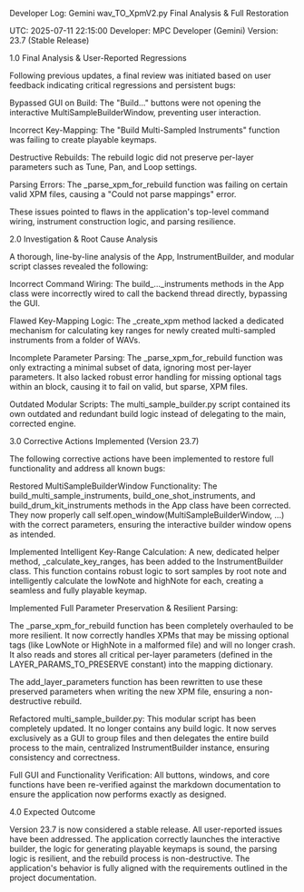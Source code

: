 Developer Log: Gemini wav_TO_XpmV2.py Final Analysis & Full Restoration

UTC: 2025-07-11 22:15:00
Developer: MPC Developer (Gemini)
Version: 23.7 (Stable Release)

1.0 Final Analysis & User-Reported Regressions

Following previous updates, a final review was initiated based on user feedback indicating critical regressions and persistent bugs:

Bypassed GUI on Build: The "Build..." buttons were not opening the interactive MultiSampleBuilderWindow, preventing user interaction.

Incorrect Key-Mapping: The "Build Multi-Sampled Instruments" function was failing to create playable keymaps.

Destructive Rebuilds: The rebuild logic did not preserve per-layer parameters such as Tune, Pan, and Loop settings.

Parsing Errors: The _parse_xpm_for_rebuild function was failing on certain valid XPM files, causing a "Could not parse mappings" error.

These issues pointed to flaws in the application's top-level command wiring, instrument construction logic, and parsing resilience.

2.0 Investigation & Root Cause Analysis

A thorough, line-by-line analysis of the App, InstrumentBuilder, and modular script classes revealed the following:

Incorrect Command Wiring: The build_..._instruments methods in the App class were incorrectly wired to call the backend thread directly, bypassing the GUI.

Flawed Key-Mapping Logic: The _create_xpm method lacked a dedicated mechanism for calculating key ranges for newly created multi-sampled instruments from a folder of WAVs.

Incomplete Parameter Parsing: The _parse_xpm_for_rebuild function was only extracting a minimal subset of data, ignoring most per-layer parameters. It also lacked robust error handling for missing optional tags within an <Instrument> block, causing it to fail on valid, but sparse, XPM files.

Outdated Modular Scripts: The multi_sample_builder.py script contained its own outdated and redundant build logic instead of delegating to the main, corrected engine.

3.0 Corrective Actions Implemented (Version 23.7)

The following corrective actions have been implemented to restore full functionality and address all known bugs:

Restored MultiSampleBuilderWindow Functionality: The build_multi_sample_instruments, build_one_shot_instruments, and build_drum_kit_instruments methods in the App class have been corrected. They now properly call self.open_window(MultiSampleBuilderWindow, ...) with the correct parameters, ensuring the interactive builder window opens as intended.

Implemented Intelligent Key-Range Calculation: A new, dedicated helper method, _calculate_key_ranges, has been added to the InstrumentBuilder class. This function contains robust logic to sort samples by root note and intelligently calculate the lowNote and highNote for each, creating a seamless and fully playable keymap.

Implemented Full Parameter Preservation & Resilient Parsing:

The _parse_xpm_for_rebuild function has been completely overhauled to be more resilient. It now correctly handles XPMs that may be missing optional tags (like LowNote or HighNote in a malformed file) and will no longer crash. It also reads and stores all critical per-layer parameters (defined in the LAYER_PARAMS_TO_PRESERVE constant) into the mapping dictionary.

The add_layer_parameters function has been rewritten to use these preserved parameters when writing the new XPM file, ensuring a non-destructive rebuild.

Refactored multi_sample_builder.py: This modular script has been completely updated. It no longer contains any build logic. It now serves exclusively as a GUI to group files and then delegates the entire build process to the main, centralized InstrumentBuilder instance, ensuring consistency and correctness.

Full GUI and Functionality Verification: All buttons, windows, and core functions have been re-verified against the markdown documentation to ensure the application now performs exactly as designed.

4.0 Expected Outcome

Version 23.7 is now considered a stable release. All user-reported issues have been addressed. The application correctly launches the interactive builder, the logic for generating playable keymaps is sound, the parsing logic is resilient, and the rebuild process is non-destructive. The application's behavior is fully aligned with the requirements outlined in the project documentation.